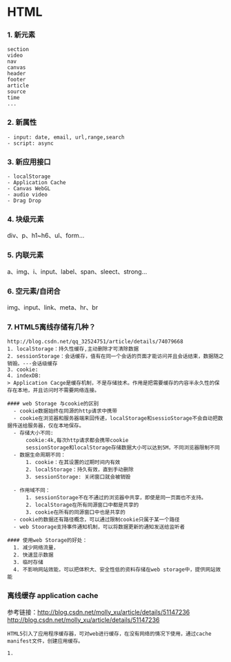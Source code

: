 # HTML
  ### 1. 新元素
    section
    video
    nav
    canvas
    header
    footer
    article
    source
    time
    ...

  ### 2. 新属性
    - input: date, email, url,range,search
    - script: async

  ### 3. 新应用接口
    - localStorage
    - Application Cache
    - Canvas WebGL
    - audio video
    - Drag Drop

  ### 4. 块级元素
   div、p、h1~h6、ul、form...
  ### 5. 内联元素
   a、img、i、input、label、span、sleect、strong...

  ### 6. 空元素/自闭合
   img、input、link、meta、hr、br


  ### 7. HTML5离线存储有几种？
    http://blog.csdn.net/qq_32524751/article/details/74079668
    1. localStorage：持久性缓存,主动删除才可清除数据
    2. sessionStorage：会话缓存，值有在同一个会话的页面才能访问并且会话结束，数据随之销毁。---会话级缓存
    3. cookie:
    4. indexDB:
    > Application Cacge是缓存机制，不是存储技术。作用是把需要缓存的内容半永久性的保存在本地，并且访问时不需要网络连接。

    #### web Storage 与cookie的区别
      - cookie数据始终在同源的http请求中携带
      - cookie在浏览器和服务器端来回传递，localStorage和sessioStorage不会自动把数据传送给服务器，仅在本地保存。
      - 存储大小不同:
          cookie:4k,每次http请求都会携带cookie
          sessionStorage和localStorage存储数据大小可以达到5M，不同浏览器限制不同
      - 数据生命周期不同：
          1. cookie：在其设置的过期时间内有效
          2. localStorage：持久有效，直到手动删除
          3. sessionStorage: 关闭窗口就会被销毁

      - 作用域不同：
          1. sessionStorage不在不通过的浏览器中共享，即使是同一页面也不支持。
          2. localStorage在所有同源窗口中都是共享的
          3. cookie在所有的同源窗口中也是共享的
      - cookie的数据还有路径概念，可以通过限制cookie只属于某一个路径
      - web Stoorage支持事件通知机制，可以将数据更新的通知发送给监听者

    #### 使用web Storage的好处：
      1. 减少网络流量，
      2. 快速显示数据
      3. 临时存储
      4. 不影响网站效能，可以把体积大、安全性低的资料存储在web storage中，提供网站效能

  ### 离线缓存 application cache
  参考链接：http://blog.csdn.net/molly_xu/article/details/51147236
  http://blog.csdn.net/molly_xu/article/details/51147236

    HTML5引入了应用程序缓存器，可对web进行缓存，在没有网络的情况下使用，通过cache manifest文件，创建应用缓存。

    1.
